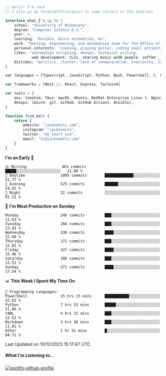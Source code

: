 ```typescript
// Hello! I'm Jack
// I also go by terminalPoltergeist in some corners of the internet

interface what_I'm_up_to {
    school: "University of Minnesota",
    degree: "Computer Science B.S.",
    year: 4,
    learning: "Ansible, Azure automation, Go",
    work: "Hosting, Engineering, and Automation team for the Office of Information Technology at UMN",
    personal-interests: "cooking, playing guitar, coding small projects",
    likes: "automation scripting, devops, technical writing,
            web development, CLIs, sharing music with people, coffee",
    dislikes: "politics, clutter, lack of communication, inactivity, Java",
}

var languages = [Typescript, JavaScript, Python, Bash, Powershell, C, C++, HTML, CSS]

var frameworks = [Next.js, React, Express, Tailwind]

var tools = {
    env: [neoVim, Tmux, macOS, Ubuntu, RedHat Enterprise Linux 9, Nginx, DigitalOcean, Cloudflare],
    devops: [Azure, git, GitHub, GitHub Actions, Ansible],
}

function find_me() {
    return {
        website: "jacknemitz.com",
        instagram: "jacknemitz",
        twitter: "@i_heart_vim",
        email: "hi@jacknemitz.com"
    }
}
```

<!--START_SECTION:waka-->
**I'm an Early 🐤** 

```text
🌞 Morning                463 commits         █████░░░░░░░░░░░░░░░░░░░░   21.89 % 
🌆 Daytime                1095 commits        █████████████░░░░░░░░░░░░   51.77 % 
🌃 Evening                525 commits         ██████░░░░░░░░░░░░░░░░░░░   24.82 % 
🌙 Night                  32 commits          ░░░░░░░░░░░░░░░░░░░░░░░░░   01.51 % 
```
📅 **I'm Most Productive on Sunday** 

```text
Monday                   246 commits         ███░░░░░░░░░░░░░░░░░░░░░░   11.63 % 
Tuesday                  284 commits         ███░░░░░░░░░░░░░░░░░░░░░░   13.43 % 
Wednesday                330 commits         ████░░░░░░░░░░░░░░░░░░░░░   15.60 % 
Thursday                 271 commits         ███░░░░░░░░░░░░░░░░░░░░░░   12.81 % 
Friday                   327 commits         ████░░░░░░░░░░░░░░░░░░░░░   15.46 % 
Saturday                 286 commits         ███░░░░░░░░░░░░░░░░░░░░░░   13.52 % 
Sunday                   371 commits         ████░░░░░░░░░░░░░░░░░░░░░   17.54 % 
```


📊 **This Week I Spent My Time On** 

```text
💬 Programming Languages: 
PowerShell               15 hrs 23 mins      ███████████░░░░░░░░░░░░░░   42.65 % 
Python                   7 hrs 53 mins       █████░░░░░░░░░░░░░░░░░░░░   21.86 % 
YAML                     4 hrs 31 mins       ███░░░░░░░░░░░░░░░░░░░░░░   12.52 % 
Markdown                 3 hrs 58 mins       ███░░░░░░░░░░░░░░░░░░░░░░   11.01 % 
Other                    1 hr 41 mins        █░░░░░░░░░░░░░░░░░░░░░░░░   04.71 % 
```


 Last Updated on 10/12/2023 15:17:47 UTC
<!--END_SECTION:waka-->

##### What I'm Listening to...

[![spotify-github-profile](https://spotify-github-profile.vercel.app/api/view?uid=jack.nemitz&cover_image=true&show_offline=true&bar_color=53b14f&bar_color_cover=false&background_color=121212FF)](https://spotify-github-profile.vercel.app/api/view?uid=jack.nemitz&redirect=true)

